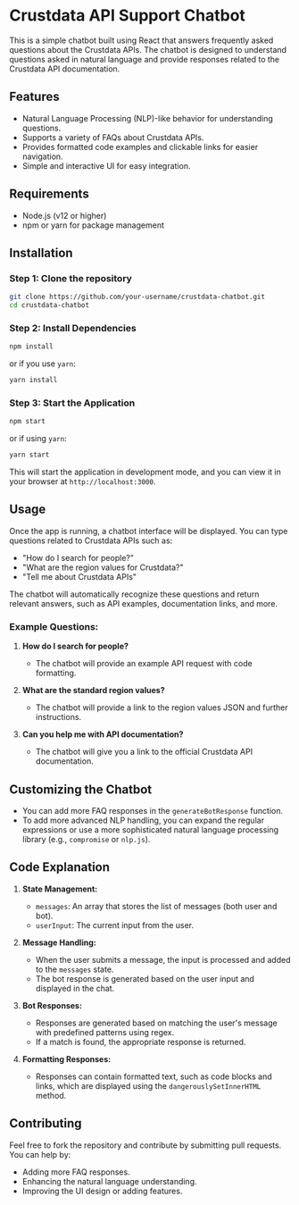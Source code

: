 # Crustdata API Support Chatbot

This is a simple chatbot built using React that answers frequently asked questions about the Crustdata APIs. The chatbot is designed to understand questions asked in natural language and provide responses related to the Crustdata API documentation.

## Features

- Natural Language Processing (NLP)-like behavior for understanding questions.
- Supports a variety of FAQs about Crustdata APIs.
- Provides formatted code examples and clickable links for easier navigation.
- Simple and interactive UI for easy integration.

## Requirements

- Node.js (v12 or higher)
- npm or yarn for package management

## Installation

### Step 1: Clone the repository

```bash
git clone https://github.com/your-username/crustdata-chatbot.git
cd crustdata-chatbot
```

### Step 2: Install Dependencies

```bash
npm install
```

or if you use `yarn`:

```bash
yarn install
```

### Step 3: Start the Application

```bash
npm start
```

or if using `yarn`:

```bash
yarn start
```

This will start the application in development mode, and you can view it in your browser at `http://localhost:3000`.

## Usage

Once the app is running, a chatbot interface will be displayed. You can type questions related to Crustdata APIs such as:

- "How do I search for people?"
- "What are the region values for Crustdata?"
- "Tell me about Crustdata APIs"

The chatbot will automatically recognize these questions and return relevant answers, such as API examples, documentation links, and more.

### Example Questions:

1. **How do I search for people?**

   - The chatbot will provide an example API request with code formatting.

2. **What are the standard region values?**

   - The chatbot will provide a link to the region values JSON and further instructions.

3. **Can you help me with API documentation?**
   - The chatbot will give you a link to the official Crustdata API documentation.

## Customizing the Chatbot

- You can add more FAQ responses in the `generateBotResponse` function.
- To add more advanced NLP handling, you can expand the regular expressions or use a more sophisticated natural language processing library (e.g., `compromise` or `nlp.js`).

## Code Explanation

1. **State Management:**

   - `messages`: An array that stores the list of messages (both user and bot).
   - `userInput`: The current input from the user.

2. **Message Handling:**

   - When the user submits a message, the input is processed and added to the `messages` state.
   - The bot response is generated based on the user input and displayed in the chat.

3. **Bot Responses:**

   - Responses are generated based on matching the user's message with predefined patterns using regex.
   - If a match is found, the appropriate response is returned.

4. **Formatting Responses:**
   - Responses can contain formatted text, such as code blocks and links, which are displayed using the `dangerouslySetInnerHTML` method.

## Contributing

Feel free to fork the repository and contribute by submitting pull requests. You can help by:

- Adding more FAQ responses.
- Enhancing the natural language understanding.
- Improving the UI design or adding features.
